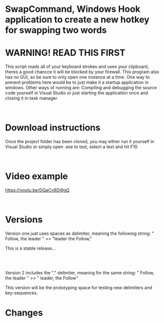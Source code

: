 # SwapCommand, Windows Hook application to create a new hotkey for swapping two words

# WARNING! READ THIS FIRST
This script reads all of your keyboard strokes and uses your clipboard,
theres a good chancce it will be blocked by your firewall.
This program also has no GUI, so be sure to only open one instance at a time. 
One way to prevent problems here would be to just make it a startup application 
in windows. 
Other ways of running are: Compiling and debugging the source code yourself in Visual Studio
or just starting the application once and closing it in task manager

<br />

# Download instructions
Once the project folder has been cloned, you may either run it yourself in Visual Studio or simply open .exe
to test, select a text and hit F10

<br />

# Video example 

https://youtu.be/GQaCv8Di9gQ

<br />

# Versions 
Version one just uses spaces as delimiter, meaning the following string:
" Follow, the leader " >> "leader the Follow,"

This is a stable release...

<br />
<br />


Version 2 includes the "," delimiter, meaning for the same string:
" Follow, the leader " >> " leader, the Follow"

This version will be the prototyping space for testing new delimiters and key-sequences.
<br />
# Changes

